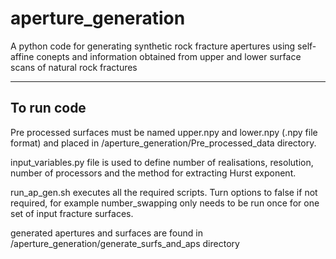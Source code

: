 # aperture_generation

A python code for generating synthetic rock fracture apertures using self-affine conepts and information obtained from upper and lower surface scans of natural rock fractures

***
## To run code
Pre processed surfaces must be named upper.npy and lower.npy (.npy file format) and placed in /aperture_generation/Pre_processed_data directory.

input_variables.py file is used to define number of realisations, resolution, number of processors and the method for extracting Hurst exponent.

run_ap_gen.sh executes all the required scripts. Turn options to false if not required, for example number_swapping only needs to be run once for one set of input fracture surfaces.

generated apertures and surfaces are found in /aperture_generation/generate_surfs_and_aps directory

